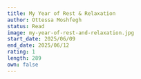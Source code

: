 ```yaml
---
title: My Year of Rest & Relaxation
author: Ottessa Moshfegh
status: Read
image: my-year-of-rest-and-relaxation.jpg
start_date: 2025/06/09
end_date: 2025/06/12
rating: 1
length: 289
own: false
---
```

